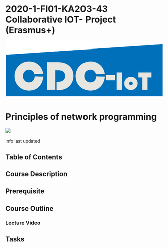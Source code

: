 # 2020-1-FI01-KA203-43 Collaborative IOT- Project (Erasmus+)

![](project_logo.png)

# Principles of network programming

![](intro_img.png)

info
last updated

## Table of Contents


## Course Description


## Prerequisite

## Course Outline

### Lecture Video

## Tasks
